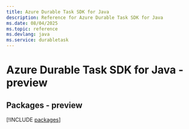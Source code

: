 ```yaml
---
title: Azure Durable Task SDK for Java
description: Reference for Azure Durable Task SDK for Java
ms.date: 08/04/2025
ms.topic: reference
ms.devlang: java
ms.service: durabletask
---
```

# Azure Durable Task SDK for Java - preview
## Packages - preview
[!INCLUDE [packages](durable-task-index.md)]